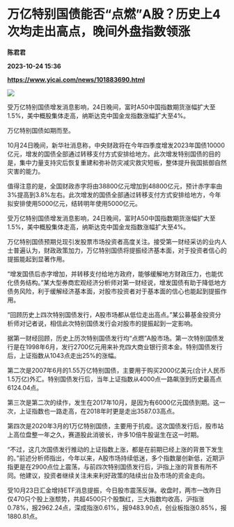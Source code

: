# 万亿特别国债能否“点燃”A股？历史上4次均走出高点，晚间外盘指数领涨​
**陈君君**

**2023-10-24 15:36**

**https://www.yicai.com/news/101883690.html**

![](https://imgcdn.yicai.com/uppics/slides/2023/10/b3ae34f63b44a0d289ef3b91d9ec52cb.jpg)

受万亿特别国债增发消息影响，24日晚间，富时A50中国指数期货涨幅扩大至1.5%，美中概股集体走高，纳斯达克中国金龙指数涨幅扩大至4%。

万亿特别国债如期而至。

10月24日晚间，新华社消息称，中央财政将在今年四季度增发2023年国债10000亿元，增发的国债全部通过转移支付方式安排给地方。此次增发特别国债的目的是，集中力量支持灾后恢复重建和弥补防灾减灾救灾短板，整体提升我国抵御自然灾害的能力。

值得注意的是，全国财政赤字将由38800亿元增加到48800亿元，预计赤字率由3%提高到3.8%左右。此次增发的国债全部通过转移支付方式安排给地方，今年拟安排使用5000亿元，结转明年使用5000亿元。

受万亿特别国债增发消息影响，24日晚间，富时A50中国指数期货涨幅扩大至1.5%，美中概股集体走高，纳斯达克中国金龙指数涨幅扩大至4%。

万亿特别国债预期兑现引发股票市场投资者高度关注。接受第一财经采访的业内人士普遍认为，财政政策加力，万亿特别国债将提振经济基本面，对于投资者信心的提振能起到显著作用。

“增发国债后赤字增加，并转移支付给地方政府，能够缓解地方财政压力，也能优化债务结构。”某大型券商宏观经济分析师对第一财经说，增发国债有助于降低地方债务风险，利于缓解经济基本面，对股市投资者对于基本面的信心也能起到提振作用。

“回顾历史上四次特别国债发行，A股市场都从低位走出高点。”某公募基金投资分析师对记者说，相信此次特别国债发行会对股市的提振起到一定影响。

据第一财经回顾，历史上历次特别国债发行均“点燃”A股市场。第一次特别国债发行是在1998年6月，发行2700亿元用来补充四大商业银行资本金。特别国债发行后，上证指数从1043点走出25%的涨幅。

第二次是2007年6月的1.55万亿特别国债，主要用于购买2000亿美元(合计人民币1.5万亿)外汇。特别国债发行后，当年上证指数从4000点一路飙涨到历史最高点6124.04点。

第三次是第二次的续作，发生在2017年10月，是因为有6000亿元国债到期。这一次，上证指数也一路走高，在2018年时更是走出3587.03高点。

第四次是2020年3月的1万亿特别国债，主要用于抗疫。这次国债发行后，股市站上高位盘整一年之久，赛道股此消彼长，许多10倍牛股诞生在这一时期。

“不过，这几次国债发行推动的上证指数上涨，都是在前期已经上涨的背景下发生的。”前述分析师指出，今年以来，A股市场持续低迷，多个指数屡创新低，近期沪指更是在2900点位上震荡，与前四次特别国债发行后，沪指上涨的背景有所不同。他建议，投资者继续关注未来利好政策的陆续出台及市场的资金走向。

受10月23日汇金增持ETF消息提振，今日股市震荡反弹。收盘时，两市一改昨日仅470只个股上涨颓势，共超4500只个股飘红，三大指数均收高，沪指涨0.78%，报2962.24点，深成指涨0.61%，报9483.90点，创业板指涨0.85%，报1880.81点。